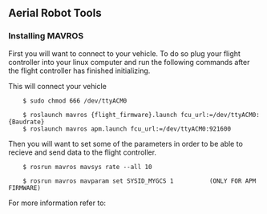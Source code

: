 ## Aerial Robot Tools

### Installing MAVROS

First you will want to connect to your vehicle. To do so plug your flight controller into your linux computer and run the following commands after the flight controller has finished initializing.

This will connect your vehicle

		$ sudo chmod 666 /dev/ttyACM0

		$ roslaunch mavros {flight_firmware}.launch fcu_url:=/dev/ttyACM0:{Baudrate}
		$ roslaunch mavros apm.launch fcu_url:=/dev/ttyACM0:921600

Then you will want to set some of the parameters in order to be able to recieve and send data to the flight controller.

		$ rosrun mavros mavsys rate --all 10

		$ rosrun mavros mavparam set SYSID_MYGCS 1 			(ONLY FOR APM FIRMWARE)


For more information refer to: